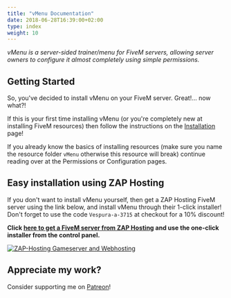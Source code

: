 ```yaml
---
title: "vMenu Documentation"
date: 2018-06-28T16:39:00+02:00
type: index
weight: 10
---
```


_vMenu is a server-sided trainer/menu for FiveM servers, allowing server owners to configure it almost completely using simple permissions._




## Getting Started
So, you've decided to install vMenu on your FiveM server. Great!... now what?!

If this is your first time installing vMenu (or you're completely new at installing FiveM resources) then follow the instructions on the [Installation](/vmenu/installation/) page!

If you already know the basics of installing resources (make sure you name the resource folder `vMenu` otherwise this resource will break) continue reading over at the Permissions or Configuration pages.



## Easy installation using ZAP Hosting
If you don't want to install vMenu yourself, then get a ZAP Hosting FiveM server using the link below, and install vMenu through their 1-click installer! Don't forget to use the code `Vespura-a-3715` at checkout for a 10% discount!

**Click [here to get a FiveM server from ZAP Hosting](https://zap-hosting.com/vespura2) and use the one-click installer from the control panel.**

<a href='https://zap-hosting.com/vespura2'><img src="https://zap-cdn.com/interface/_images/banner/gameserver/fivem-affiliate-banner-1006x180.png" alt="ZAP-Hosting Gameserver and Webhosting"></a>

## Appreciate my work?
Consider supporting me on [<i class='fab fa-patreon'></i> Patreon](https://www.patreon.com/vespura)!
